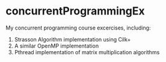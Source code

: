 # concurrentProgrammingEx
My concurrent programming course excercises, including:
1. Strasson Algorithm implementation using Cilk+
2. A similar OpenMP implementation
3. Pthread implementation of matrix multiplication algorithms
